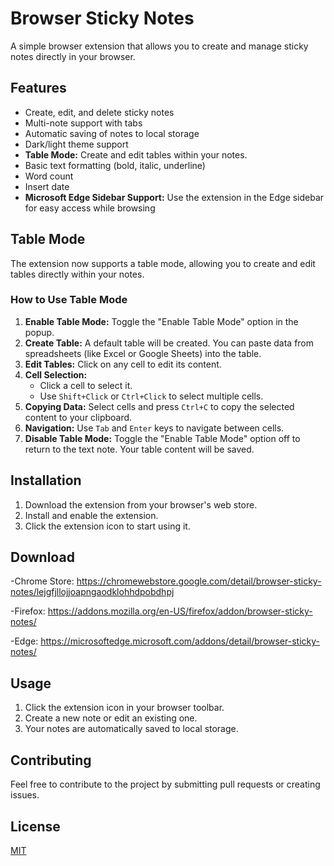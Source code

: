 # Browser Sticky Notes

A simple browser extension that allows you to create and manage sticky notes directly in your browser.

## Features

-   Create, edit, and delete sticky notes
-   Multi-note support with tabs
-   Automatic saving of notes to local storage
-   Dark/light theme support
-   **Table Mode:** Create and edit tables within your notes.
-   Basic text formatting (bold, italic, underline)
-   Word count
-   Insert date
-   **Microsoft Edge Sidebar Support:** Use the extension in the Edge sidebar for easy access while browsing

## Table Mode

The extension now supports a table mode, allowing you to create and edit tables directly within your notes.

### How to Use Table Mode

1.  **Enable Table Mode:** Toggle the "Enable Table Mode" option in the popup.
2.  **Create Table:** A default table will be created. You can paste data from spreadsheets (like Excel or Google Sheets) into the table.
3.  **Edit Tables:** Click on any cell to edit its content.
4.  **Cell Selection:**
    -   Click a cell to select it.
    -   Use `Shift+Click` or `Ctrl+Click` to select multiple cells.
5.  **Copying Data:** Select cells and press `Ctrl+C` to copy the selected content to your clipboard.
6.  **Navigation:** Use `Tab` and `Enter` keys to navigate between cells.
7.  **Disable Table Mode:** Toggle the "Enable Table Mode" option off to return to the text note. Your table content will be saved.

## Installation

1. Download the extension from your browser's web store.
2. Install and enable the extension.
3. Click the extension icon to start using it.


##  Download
-Chrome Store: https://chromewebstore.google.com/detail/browser-sticky-notes/lejgfjllojjoapngaodklohhdpobdhpj

-Firefox: https://addons.mozilla.org/en-US/firefox/addon/browser-sticky-notes/

-Edge: https://microsoftedge.microsoft.com/addons/detail/browser-sticky-notes/

## Usage

1.  Click the extension icon in your browser toolbar.
2.  Create a new note or edit an existing one.
3.  Your notes are automatically saved to local storage.

## Contributing

Feel free to contribute to the project by submitting pull requests or creating issues.

## License
[MIT](LICENSE)
